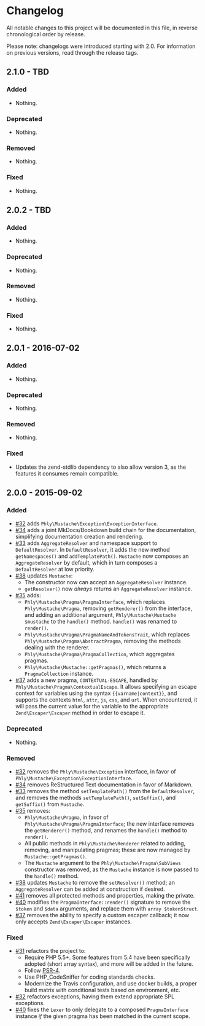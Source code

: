 # Changelog

All notable changes to this project will be documented in this file, in reverse
chronological order by release.

Please note: changelogs were introduced starting with 2.0. For information on
previous versions, read through the release tags.

## 2.1.0 - TBD

### Added

- Nothing.

### Deprecated

- Nothing.

### Removed

- Nothing.

### Fixed

- Nothing.

## 2.0.2 - TBD

### Added

- Nothing.

### Deprecated

- Nothing.

### Removed

- Nothing.

### Fixed

- Nothing.

## 2.0.1 - 2016-07-02

### Added

- Nothing.

### Deprecated

- Nothing.

### Removed

- Nothing.

### Fixed

- Updates the zend-stdlib dependency to also allow version 3, as the features it
  consumes remain compatible.

## 2.0.0 - 2015-09-02

### Added

- [#32](https://github.com/phly/mustache/pull/32) adds
  `Phly\Mustache\Exception\ExceptionInterface`.
- [#34](https://github.com/phly/mustache/pull/34) adds a joint MkDocs/Bookdown
  build chain for the documentation, simplifying documentation creation and
  rendering.
- [#33](https://github.com/phly/mustache/pull/33) adds `AggregateResolver` and
  namespace support to `DefaultResolver`. In `DefaultResolver`, it adds the new
  method `getNamespaces()` and `addTemplatePath()`. `Mustache` now composes an
  `AggregateResolver` by default, which in turn composes a `DefaultResolver` at
  low priority.
- [#38](https://github.com/phly/mustache/pull/38) updates `Mustache`:
  - The constructor now can accept an `AggregateResolver` instance.
  - `getResolver()` now *always* returns an `AggregateResolver` instance.
- [#35](https://github.com/phly/mustache/pull/35) adds:
  - `Phly\Mustache\Pragma\PragmaInterface`, which replaces
    `Phly\Mustache\Pragma`, removing `getRenderer()` from the interface, and
    adding an additional argument, `Phly\Mustache\Mustache $mustache` to the
    `handle()` method. `handle()` was renamed to `render()`.
  - `Phly\Mustache\Pragma\PragmaNameAndTokensTrait`, which replaces
    `Phly\Mustache\Pragma\AbstractPragma`, removing the methods dealing with the
    renderer.
  - `Phly\Mustache\Pragma\PragmaCollection`, which aggregates pragmas.
  - `Phly\Mustache\Mustache::getPragmas()`, which returns a `PragmaCollection`
    instance.
- [#37](https://github.com/phly/mustache/pull/37) adds a new pragma,
  `CONTEXTUAL-ESCAPE`, handled by `Phly\Mustache\Pragma\ContextualEscape`. It
  allows specifying an escape context for variables using the syntax
  `{{varname|context}}`, and supports the contexts `html`, `attr`, `js`, `css`,
  and `url`. When encountered, it will pass the current value for the variable
  to the appropriate `Zend\Escaper\Escaper` method in order to escape it.

### Deprecated

- Nothing.

### Removed

- [#32](https://github.com/phly/mustache/pull/32) removes the
  `Phly\Mustache\Exception` interface, in favor of
  `Phly\Mustache\Exception\ExceptionInterface`.
- [#34](https://github.com/phly/mustache/pull/34) removes ReStructured Text
  documentation in favor of Markdown.
- [#33](https://github.com/phly/mustache/pull/33) removes the method
  `setTemplatePath()` from the `DefaultResolver`, and removes the methods
  `setTemplatePath()`, `setSuffix()`, and `getSuffix()` from `Mustache`.
- [#35](https://github.com/phly/mustache/pull/35) removes:
  - `Phly\Mustache\Pragma`, in favor of `Phly\Mustache\Pragma\PragmaInterface`;
    the new interface removes the `getRenderer()` method, and renames the
    `handle()` method to `render()`.
  - All public methods in `Phly\Mustache\Renderer` related to adding, removing,
    and manipulating pragmas; these are now managed by `Mustache::getPragmas()`.
  - The `Mustache` argument to the `Phly\Mustache\Pragma\SubViews` constructor
    was removed, as the `Mustache` instance is now passed to the `handle()`
    method.
- [#38](https://github.com/phly/mustache/pull/38) updates `Mustache` to remove
  the `setResolver()` method; an `AggregateResolver` can be added at
  construction if desired.
- [#41](https://github.com/phly/mustache/pull/41) removes all protected methods
  and properties, making the private.
- [#40](https://github.com/phly/mustache/pull/40) modifies the
  `PragmaInterface::render()` signature to remove the `$token` and `$data`
  arguments, and replace them with `array $tokenStruct`.
- [#37](https://github.com/phly/mustache/pull/37) removes the ability to specify
  a custom escaper callback; it now only accepts `Zend\Escaper\Escaper`
  instances.

### Fixed

- [#31](https://github.com/phly/mustache/pull/31) refactors the project to:
    - Require PHP 5.5+. Some features from 5.4 have been specifically adopted
      (short array syntax), and more will be added in the future.
    - Follow [PSR-4](http://www.php-fig.org/psr/psr-4/).
    - Use PHP_CodeSniffer for coding standards checks.
    - Modernize the Travis configuration, and use docker builds, a proper build
      matrix with conditional tests based on environment, etc.
- [#32](https://github.com/phly/mustache/pull/32) refactors exceptions, having
  them extend appropriate SPL exceptions.
- [#40](https://github.com/phly/mustache/pull/40) fixes the `Lexer` to only
  delegate to a composed `PragmaInterface` instance *if* the given pragma has
  been matched in the current scope.
